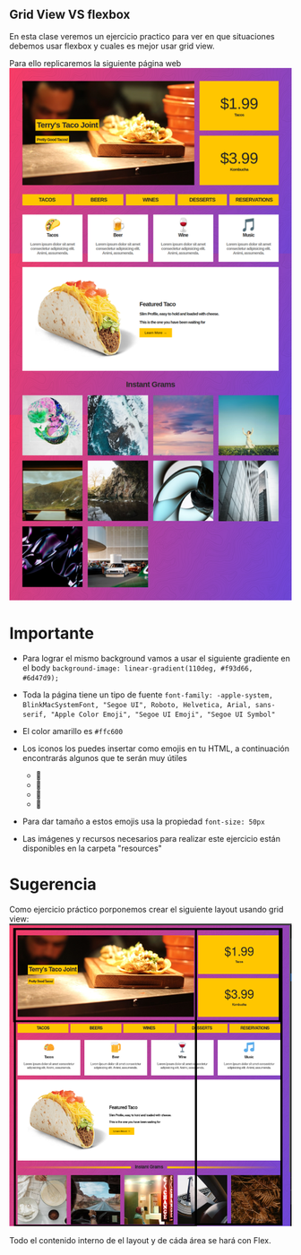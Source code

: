 ## Grid View VS flexbox

En esta clase veremos un ejercicio practico para ver en que situaciones debemos usar flexbox y cuales es mejor usar grid view.

Para ello replicaremos la siguiente página web 
![web_page](./resources/page-grid-vs-flex.png)    

# Importante

- Para lograr el mismo background vamos a usar el siguiente gradiente en el body `background-image: linear-gradient(110deg, #f93d66, #6d47d9);`

- Toda la página tiene un tipo de fuente `font-family: -apple-system, BlinkMacSystemFont, "Segoe UI", Roboto, Helvetica, Arial, sans-serif, "Apple Color Emoji", "Segoe UI Emoji", "Segoe UI Symbol"`

- El color amarillo es `#ffc600`

- Los iconos los puedes insertar como emojis en tu HTML, a continuación encontrarás algunos que te serán muy útiles
    - 🌮
    - 🍺
    - 🍷
    - 🎵

- Para dar tamaño a estos emojis usa la propiedad `font-size: 50px`

- Las imágenes y recursos necesarios para realizar este ejercicio están disponibles en la carpeta "resources"


# Sugerencia 
Como ejercicio práctico porponemos crear el siguiente layout usando grid view:
![areas](./resources/flex-vs-grid-areas.png)    

Todo el contenido interno de el layout y de cáda área se hará con Flex.